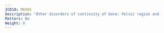 ```yaml
---
ICD10: M8485
Description: "Other disorders of continuity of bone: Pelvic region and thigh"
Matters: No
Weight: 0
---
```


